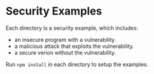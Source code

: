 # Security Examples

Each directory is a security example, which includes:

- an insecure program with a vulnerability.
- a malicious attack that exploits the vulnerability.
- a secure verion without the vulnerability.

Run `npm install` in each directory to setup the examples.